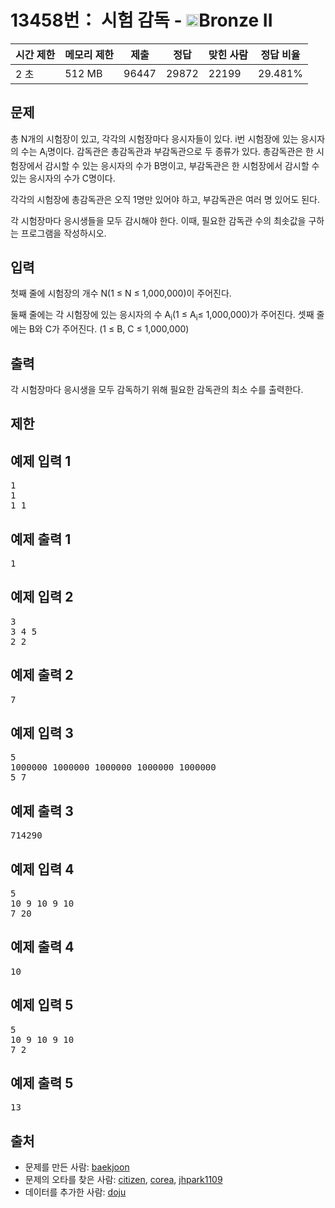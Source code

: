 # 13458번： 시험 감독 - <img src="https://static.solved.ac/tier_small/4.svg" style="height:20px" />Bronze II


| 시간 제한 | 메모리 제한 | 제출 | 정답 | 맞힌 사람 | 정답 비율 |
| --- | --- | --- | --- | --- | --- |
| 2 초 | 512 MB | 96447 | 29872 | 22199 | 29.481% |


## 문제


총 N개의 시험장이 있고, 각각의 시험장마다 응시자들이 있다. i번 시험장에 있는 응시자의 수는 A<sub>i</sub>명이다.
감독관은 총감독관과 부감독관으로 두 종류가 있다. 총감독관은 한 시험장에서 감시할 수 있는 응시자의 수가 B명이고, 부감독관은 한 시험장에서 감시할 수 있는 응시자의 수가 C명이다.

각각의 시험장에 총감독관은 오직 1명만 있어야 하고, 부감독관은 여러 명 있어도 된다.

각 시험장마다 응시생들을 모두 감시해야 한다. 이때, 필요한 감독관 수의 최솟값을 구하는 프로그램을 작성하시오.




## 입력


첫째 줄에 시험장의 개수 N(1 ≤ N ≤ 1,000,000)이 주어진다.

둘째 줄에는 각 시험장에 있는 응시자의 수 A<sub>i</sub>(1 ≤ A<sub>i</sub>≤ 1,000,000)가 주어진다.
셋째 줄에는 B와 C가 주어진다. (1 ≤ B, C ≤ 1,000,000)




## 출력


각 시험장마다 응시생을 모두 감독하기 위해 필요한 감독관의 최소 수를 출력한다.




## 제한




## 예제 입력 1


<pre>1
1
1 1
</pre>


## 예제 출력 1


<pre>1
</pre>




## 예제 입력 2


<pre>3
3 4 5
2 2
</pre>


## 예제 출력 2


<pre>7
</pre>




## 예제 입력 3


<pre>5
1000000 1000000 1000000 1000000 1000000
5 7
</pre>


## 예제 출력 3


<pre>714290
</pre>




## 예제 입력 4


<pre>5
10 9 10 9 10
7 20
</pre>


## 예제 출력 4


<pre>10
</pre>




## 예제 입력 5


<pre>5
10 9 10 9 10
7 2
</pre>


## 예제 출력 5


<pre>13
</pre>






## 출처


- 문제를 만든 사람: [baekjoon](/user/baekjoon)
- 문제의 오타를 찾은 사람: [citizen](/user/citizen), [corea](/user/corea), [jhpark1109](/user/jhpark1109)
- 데이터를 추가한 사람: [doju](/user/doju)




